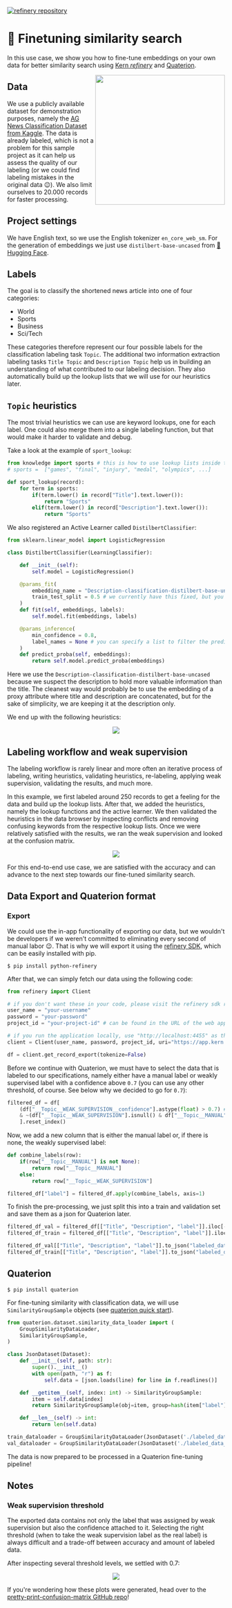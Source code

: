 [![refinery repository](https://uploads-ssl.webflow.com/61e47fafb12bd56b40022a49/62d1586ddec8452bb40c3256_sample-projects.svg)](https://github.com/code-kern-ai/refinery-sample-projects)

# 🧮 Finetuning similarity search
In this use case, we show you how to fine-tune embeddings on your own data for better similarity search using [Kern *refinery*](https://github.com/code-kern-ai/refinery) and [Quaterion](https://github.com/qdrant/quaterion).

<img align="right" src="https://uploads-ssl.webflow.com/61e47fafb12bd56b40022a49/62cb41cb827b6527908b65a8_industry_saas.svg" width="300px">

## Data
We use a publicly available dataset for demonstration purposes, namely the [AG News Classification Dataset from Kaggle](https://www.kaggle.com/datasets/amananandrai/ag-news-classification-dataset). The data is already labeled, which is not a problem for this sample project as it can help us assess the quality of our labeling (or we could find labeling mistakes in the original data 😉). We also limit ourselves to 20.000 records for faster processing.

## Project settings
We have English text, so we use the English tokenizer `en_core_web_sm`. For the generation of embeddings we just use `distilbert-base-uncased` from [🤗 Hugging Face](https://huggingface.co/distilbert-base-uncased).

## Labels
The goal  is to classify the shortened news article into one of four categories:
- World
- Sports
- Business
- Sci/Tech

These categories therefore represent our four possible labels for the classification labeling task `Topic`.
The additional two information extraction labeling tasks `Title Topic` and `Description Topic` help us in building an understanding of what contributed to our labeling decision. They also automatically build up the lookup lists that we will use for our heuristics later.

## `Topic` heuristics
The most trivial heuristics we can use are keyword lookups, one for each label. One could also merge them into a single labeling function, but that would make it harder to validate and debug.

Take a look at the example of `sport_lookup`:
```python
from knowledge import sports # this is how to use lookup lists inside the kern refinery
# sports =  ["games", "final", "injury", "medal", "olympics", ...]

def sport_lookup(record):
    for term in sports:
        if(term.lower() in record["Title"].text.lower()):
            return "Sports"
        elif(term.lower() in record["Description"].text.lower()):
            return "Sports"
```

We also registered an Active Learner called `DistilbertClassifier`:
```python
from sklearn.linear_model import LogisticRegression

class DistilbertClassifier(LearningClassifier):

    def __init__(self):
        self.model = LogisticRegression()

    @params_fit(
        embedding_name = "Description-classification-distilbert-base-uncased",
        train_test_split = 0.5 # we currently have this fixed, but you'll soon be able to specify this individually!
    )
    def fit(self, embeddings, labels):
        self.model.fit(embeddings, labels)

    @params_inference(
        min_confidence = 0.8,
        label_names = None # you can specify a list to filter the predictions (e.g. ["label-a", "label-b"])
    )
    def predict_proba(self, embeddings):
        return self.model.predict_proba(embeddings)
```

Here we use the `Description-classification-distilbert-base-uncased` because we suspect the description to hold more valuable information than the title. The cleanest way would probably be to use the embedding of a proxy attribute where title and description are concatenated, but for the sake of simplicity, we are keeping it at the description only. 

We end up with the following heuristics:
<p align="center">
    <img src="figures/heuristics.PNG">
</p>

## Labeling workflow and weak supervision
The labeling workflow is rarely linear and more often an iterative process of labeling, writing heuristics, validating heuristics, re-labeling, applying weak supervision, validating the results, and much more.

In this example, we first labeled around 250 records to get a feeling for the data and build up the lookup lists. After that, we added the heuristics, namely the lookup functions and the active learner. We then validated the heuristics in the data browser by inspecting conflicts and removing confusing keywords from the respective lookup lists. Once we were relatively satisfied with the results, we ran the weak supervision and looked at the confusion matrix.

<p align="center">
    <img src="figures/confusion_matrix_project_overview.PNG">
</p>

For this end-to-end use case, we are satisfied with the accuracy and can advance to the next step towards our fine-tuned similarity search.

## Data Export and Quaterion format
### Export
We could use the in-app functionality of exporting our data, but we wouldn't be developers if we weren't committed to eliminating every second of manual labor 😉. That is why we will export it using the [refinery SDK](https://github.com/code-kern-ai/refinery-python), which can be easily installed with pip.

```
$ pip install python-refinery
```

After that, we can simply fetch our data using the following code:
```python
from refinery import Client

# if you don't want these in your code, please visit the refinery sdk repo 
user_name = "your-username"
password = "your-password"
project_id = "your-project-id" # can be found in the URL of the web application

# if you run the application locally, use "http://localhost:4455" as the uri
client = Client(user_name, password, project_id, uri="https://app.kern.ai/")

df = client.get_record_export(tokenize=False)
```

Before we continue with Quaterion, we must have to select the data that is labeled to our specifications, namely either have a manual label or weakly supervised label with a confidence above `0.7` (you can use any other threshold, of course. See below why we decided to go for `0.7`):
```python 
filtered_df = df[
    (df["__Topic__WEAK_SUPERVISION__confidence"].astype(float) > 0.7) # threshold check
    & ~(df["__Topic__WEAK_SUPERVISION"].isnull() & df["__Topic__MANUAL"].isnull()) # either manually or weakly labeled
    ].reset_index()
```

Now, we add a new column that is either the manual label or, if there is none, the weakly supervised label:
```python 
def combine_labels(row):
    if(row["__Topic__MANUAL"] is not None):
        return row["__Topic__MANUAL"]
    else:
        return row["__Topic__WEAK_SUPERVISION"]

filtered_df["label"] = filtered_df.apply(combine_labels, axis=1)
```

To finish the pre-processing, we just split this into a train and validation set and save them as a json for Quaterion later.
```python
filtered_df_val = filtered_df[["Title", "Description", "label"]].iloc[-2500:]
filtered_df_train = filtered_df[["Title", "Description", "label"]].iloc[:-2500]

filtered_df_val[["Title", "Description", "label"]].to_json("labeled_data_val.json", orient="records")
filtered_df_train[["Title", "Description", "label"]].to_json("labeled_data_train.json", orient="records")
```
## Quaterion
```
$ pip install quaterion
```

For fine-tuning similarity with classification data, we will use `SimilarityGroupSample` objects (see [quaterion quick start](https://quaterion.qdrant.tech/getting_started/quick_start.html#similarity-groups)).

```python
from quaterion.dataset.similarity_data_loader import (
    GroupSimilarityDataLoader,
    SimilarityGroupSample,
)

class JsonDataset(Dataset):
    def __init__(self, path: str):
        super().__init__()
        with open(path, "r") as f:
            self.data = [json.loads(line) for line in f.readlines()]

    def __getitem__(self, index: int) -> SimilarityGroupSample:
        item = self.data[index]
        return SimilarityGroupSample(obj=item, group=hash(item["label"]))

    def __len__(self) -> int:
        return len(self.data)

train_dataloader = GroupSimilarityDataLoader(JsonDataset('./labeled_data_train.json'), batch_size=128)
val_dataloader = GroupSimilarityDataLoader(JsonDataset('./labeled_data_val.json'), batch_size=128)
```

The data is now prepared to be processed in a Quaterion fine-tuning pipeline!

## Notes
### Weak supervision threshold
The exported data contains not only the label that was assigned by weak supervision but also the confidence attached to it. Selecting the right threshold (when to take the weak supervision label as the real label) is always difficult and a trade-off between accuracy and amount of labeled data.

After inspecting several threshold levels, we settled with 0.7:
<p align="center">
    <img src="figures/ws_threshold.png">
</p>

If you're wondering how these plots were generated, head over to the [pretty-print-confusion-matrix GitHub repo](https://github.com/wcipriano/pretty-print-confusion-matrix)!